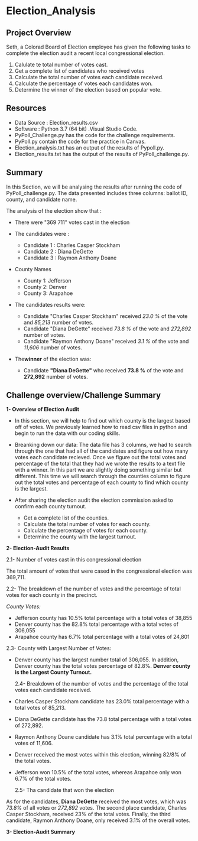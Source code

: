 # Election_Analysis

## Project Overview

Seth, a Colorad Board of Election employee has given the following tasks to complete the election audit a recent local congressional election.

1. Calulate te total number of votes cast.
2. Get a complete list of candidates who received votes 
3. Calculate the total number of votes each candidate received.
4. Calculate the percentage of votes each candidates won.
5. Determine the winner of the election based on popular vote.

## Resources
- Data Source : Election_results.csv
- Software : Python 3.7 (64 bit) .Visual Studio Code.
- PyPoll_Challenge.py has the code for the challenge requirements.
- PyPoll.py contain the code for the practice in Canvas.
- Election_analysis.txt has an output of the results of Pypoll.py.
- Election_results.txt has the output of the results of PyPoll_challenge.py.

## Summary 

In this Section, we will be analysing the results after running the code of PyPoll_challenge.py. 
The data presented includes three columns: ballot ID, county, and candidate name.

The analysis of the election show that :
- There were "369 711" votes cast in the election 
- The candidates were : 
    - Candidate 1 : Charles Casper Stockham
    - Candidate 2 : Diana DeGette
    - Candidate 3 : Raymon Anthony Doane
- County Names
  - County 1: Jefferson
  - County 2: Denver
  - County 3: Arapahoe
    
 - The candidates results were:
    - Candidate "Charles Casper Stockham" received *23.0 %* of the vote and *85,213* number of votes.
    - Candidate "Diana DeGette" received *73.8 %* of the vote and *272,892* number of votes.
    - Candidate "Raymon Anthony Doane" received *3.1 %* of the vote and *11,606* number of votes.
 - The**winner** of the election was:
    - Candidate **"Diana DeGette"** who received **73.8 %** of the vote and **272,892** number of votes.
 
## Challenge overview/Challenge Summary 

**1- Overview of Election Audit**

- In this section, we will help to find out which county is the largest based off of votes. We previously learned how to read csv files in python and begin to run the data with our coding skills. 
- Breanking down our data: The data file has 3 columns, we had to search through the one that had all of the candidates and figure out how many votes each candidate recieved. Once we figure out the total votes and percentage of the total that they had we wrote the results to a text file with a winner. In this part  we are slightly doing something similar but different. This time we will search through the counties column to figure out the total votes and percentage of each county to find which county is the largest.

- After sharing the election audit the election commission asked to confirm each county turnout.

   - Get a complete list of the counties.
   - Calculate the total number of votes for each county.
   - Calculate the percentage of votes for each county.
   - Determine the county with the largest turnout.

**2- Election-Audit Results** 

   2.1- Number of votes cast in this congressional election
   
   The total amount of votes that were cased in the congressional election was 369,711.
 
   2.2- The breakdown of the number of votes and the percentage of total votes for each county in the precinct.
   
   *County Votes:*

   - Jefferson county has 10.5% total percentage with a total votes of 38,855
   - Denver county has the 82.8% total percentage with a total votes of 306,055
   - Arapahoe county has 6.7% total percentage with a total votes of 24,801
    
   2.3- County with Largest Number of Votes:

   - Denver county has the largest number total of 306,055. In addition, Denver county has the total votes percentage of 82.8%. **Denver county is the Largest County Turnout.**
   
     2.4- Breakdown of the number of votes and the percentage of the total votes each candidate received.
     
   - Charles Casper Stockham candidate has 23.0% total percentage with a total votes of 85,213.
   - Diana DeGette candidate has the 73.8 total percentage with a total votes of 272,892.
   - Raymon Anthony Doane candidate has 3.1% total percentage with a total votes of 11,606.

   - Denver received the most votes within this election, winning 82/8% of the total votes.
   - Jefferson won 10.5% of the total votes, whereas Arapahoe only won 6.7% of the total votes.
   
     2.5- Tha candidate that won the election 
   
   As for the candidates, **Diana DeGette** received the most votes, which was *73.8%* of all votes or *272,892* votes. The second place candidate, Charles Casper Stockham, received 23% of the total votes. Finally, the third candidate, Raymon Anthony Doane, only received 3.1% of the overall votes.
   
   **3- Election-Audit Summary**
   
